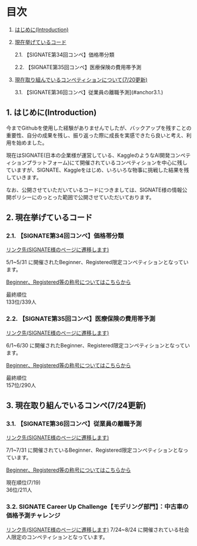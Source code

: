 # 目次
1. [はじめに(Introduction)](#anchor1)
2. [現在挙げているコード](#anchor2)
   
   2.1. 【SIGNATE第34回コンペ】価格帯分類
   
   2.2. 【SIGNATE第35回コンペ】医療保険の費用帯予測

3. [現在取り組んでいるコンペティションについて(7/20更新)](#anchor3)
   
   3.1. 【SIGNATE第36回コンペ】従業員の離職予測](#anchor3.1.)
   
<a id="anchor1"></a>
## 1. はじめに(Introduction)

今までGithubを使用した経験がありませんでしたが、バックアップを残すことの重要性、自分の成果を残し、振り返った際に成長を実感できたら良いと考え、利用を始めました。

現在はSIGNATE(日本の企業様が運営している、KaggleのようなAI開発コンペティションプラットフォーム)にて開催されているコンペティションを中心に残していますが、SIGNATE、Kaggleをはじめ、いろいろな物事に挑戦した結果を残していきます。

なお、公開させていただいているコードにつきましては、SIGNATE様の情報公開ポリシーにのっとった範囲で公開させていただいております。
<br>


<a id="anchor2"></a>
## 2. 現在挙げているコード
### 2.1. 【SIGNATE第34回コンペ】価格帯分類

[リンク先(SIGNATE様のページに遷移します)](https://signate.jp/competitions/750)

5/1~5/31 に開催されたBeginner、Registered限定コンペティションとなっています。

[Beginner、Registered等の称号についてはこちらから](https://signate.jp/users/rankings/help)

最終順位
<br>
133位/339人


### 2.2. 【SIGNATE第35回コンペ】医療保険の費用帯予測

[リンク先(SIGNATE様のページに遷移します)](https://signate.jp/competitions/751)

6/1~6/30 に開催されたBeginner、Registered限定コンペティションとなっています。

[Beginner、Registered等の称号についてはこちらから](https://signate.jp/users/rankings/help)

最終順位
<br>
157位/290人



## 3. 現在取り組んでいるコンペ(7/24更新)
<a id="anchor3"></a>
### 3.1. 【SIGNATE第36回コンペ】従業員の離職予測

[リンク先(SIGNATE様のページに遷移します)](https://signate.jp/competitions/752)

7/1~7/31 に開催されているBeginner、Registered限定コンペティションとなっています。


[Beginner、Registered等の称号についてはこちらから](https://signate.jp/users/rankings/help)

現在順位(7/19)
<br>
36位/211人

### 3.2. SIGNATE Career Up Challenge【モデリング部門】：中古車の価格予測チャレンジ
[リンク先(SIGNATE様のページに遷移します)](https://signate.jp/competitions/1055)
7/24~8/24 に開催されている社会人限定のコンペティションとなっています。
